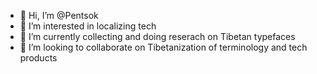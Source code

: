 - 👋 Hi, I’m @Pentsok
- 👀 I’m interested in localizing tech 
- 🌱 I’m currently collecting and doing reserach on Tibetan typefaces 
- 💞️ I’m looking to collaborate on Tibetanization of terminology and tech products 

<!---
Pentsok/Pentsok is a ✨ special ✨ repository because its `README.md` (this file) appears on your GitHub profile.
You can click the Preview link to take a look at your changes.
--->
